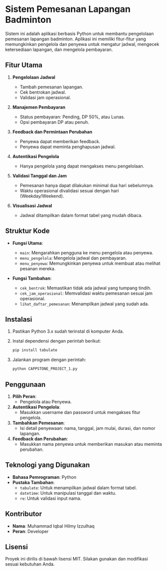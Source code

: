 
# Sistem Pemesanan Lapangan Badminton

Sistem ini adalah aplikasi berbasis Python untuk membantu pengelolaan pemesanan lapangan badminton. Aplikasi ini memiliki fitur-fitur yang memungkinkan pengelola dan penyewa untuk mengatur jadwal, mengecek ketersediaan lapangan, dan mengelola pembayaran.

## Fitur Utama

1. **Pengelolaan Jadwal**
   - Tambah pemesanan lapangan.
   - Cek bentrokan jadwal.
   - Validasi jam operasional.

2. **Manajemen Pembayaran**
   - Status pembayaran: Pending, DP 50%, atau Lunas.
   - Opsi pembayaran DP atau penuh.

3. **Feedback dan Permintaan Perubahan**
   - Penyewa dapat memberikan feedback.
   - Penyewa dapat meminta penghapusan jadwal.

4. **Autentikasi Pengelola**
   - Hanya pengelola yang dapat mengakses menu pengelolaan.

5. **Validasi Tanggal dan Jam**
   - Pemesanan hanya dapat dilakukan minimal dua hari sebelumnya.
   - Waktu operasional divalidasi sesuai dengan hari (Weekday/Weekend).

6. **Visualisasi Jadwal**
   - Jadwal ditampilkan dalam format tabel yang mudah dibaca.

## Struktur Kode

- **Fungsi Utama**:
  - `main`: Mengarahkan pengguna ke menu pengelola atau penyewa.
  - `menu_pengelola`: Mengelola jadwal dan pembayaran.
  - `menu_penyewa`: Memungkinkan penyewa untuk membuat atau melihat pesanan mereka.

- **Fungsi Tambahan**:
  - `cek_bentrok`: Memastikan tidak ada jadwal yang tumpang tindih.
  - `cek_jam_operasional`: Memvalidasi waktu pemesanan sesuai jam operasional.
  - `lihat_daftar_pemesanan`: Menampilkan jadwal yang sudah ada.

## Instalasi

1. Pastikan Python 3.x sudah terinstal di komputer Anda.
2. Instal dependensi dengan perintah berikut:
   ```bash
   pip install tabulate
   ```

3. Jalankan program dengan perintah:
   ```bash
   python CAPPSTONE_PROJECT_1.py
   ```

## Penggunaan

1. **Pilih Peran**:
   - Pengelola atau Penyewa.
2. **Autentikasi Pengelola**:
   - Masukkan username dan password untuk mengakses fitur pengelola.
3. **Tambahkan Pemesanan**:
   - Isi detail penyewaan: nama, tanggal, jam mulai, durasi, dan nomor lapangan.
4. **Feedback dan Perubahan**:
   - Masukkan nama penyewa untuk memberikan masukan atau meminta perubahan.

## Teknologi yang Digunakan

- **Bahasa Pemrograman**: Python
- **Pustaka Tambahan**:
  - `tabulate`: Untuk menampilkan jadwal dalam format tabel.
  - `datetime`: Untuk manipulasi tanggal dan waktu.
  - `re`: Untuk validasi input nama.

## Kontributor

- **Nama**: Muhammad Iqbal Hilmy Izzulhaq
- **Peran**: Developer

## Lisensi

Proyek ini dirilis di bawah lisensi MIT. Silakan gunakan dan modifikasi sesuai kebutuhan Anda.
